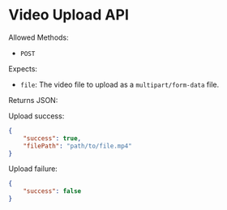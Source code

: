 # Video Upload API

Allowed Methods:

-   `POST`

Expects:

-   `file`: The video file to upload as a `multipart/form-data` file.

Returns JSON:

Upload success:

```json
{
    "success": true,
    "filePath": "path/to/file.mp4"
}
```

Upload failure:

```json
{
    "success": false
}
```

